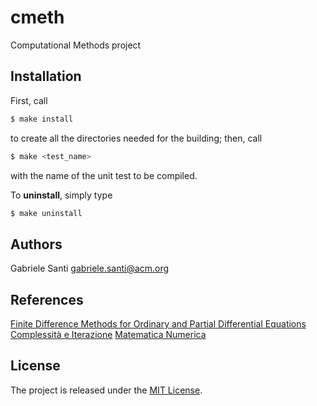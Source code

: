 # cmeth
Computational Methods project

## Installation
First, call
```bash
$ make install
```
to create all the directories needed for the building;
then, call
```bash
$ make <test_name>
```
with the name of the unit test to be compiled.


To **uninstall**, simply type
```bash
$ make uninstall
```
## Authors
Gabriele Santi [gabriele.santi@acm.org](mailto:gabriele.santi@acm.org)
## References
[Finite Difference Methods for Ordinary and Partial Differential Equations](http://epubs.siam.org/doi/book/10.1137/1.9780898717839)
[Complessità e Iterazione](http://www.bollatiboringhieri.it/libri/zellini-paolo-complessita-e-iterazione-9788833958644/)
[Matematica Numerica](http://www.springer.com/gp/book/9788847056435)
## License
The project is released under the [MIT License](https://opensource.org/licenses/MIT).
